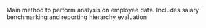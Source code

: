  Main method to perform analysis on employee data.
 Includes salary benchmarking and reporting hierarchy evaluation
